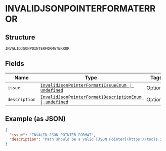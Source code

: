 
# INVALIDJSONPOINTERFORMATERROR

## Structure

`INVALIDJSONPOINTERFORMATERROR`

## Fields

| Name | Type | Tags | Description |
|  --- | --- | --- | --- |
| `issue` | [`InvalidJsonPointerFormat1IssueEnum \| undefined`](../../doc/models/invalid-json-pointer-format-1-issue-enum.md) | Optional | - |
| `description` | [`InvalidJsonPointerFormat1DescriptionEnum \| undefined`](../../doc/models/invalid-json-pointer-format-1-description-enum.md) | Optional | - |

## Example (as JSON)

```json
{
  "issue": "INVALID_JSON_POINTER_FORMAT",
  "description": "Path should be a valid [JSON Pointer](https://tools.ietf.org/html/rfc6901) that references a location within the request where the operation is performed."
}
```


